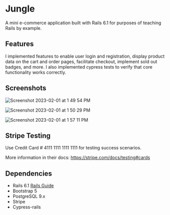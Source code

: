 # Jungle

A mini e-commerce application built with Rails 6.1 for purposes of teaching Rails by example.

## Features

I implemented features to enable user login and registration, display product data on the cart and order pages, facilitate checkout, implement sold out badges, and more. I also implemented cypress tests to verify that core functionality works correctly. 

## Screenshots

![Screenshot 2023-02-01 at 1 49 54 PM](https://user-images.githubusercontent.com/114964214/216173666-7c37c129-f363-4eae-bf2d-91e339bf685a.png)

![Screenshot 2023-02-01 at 1 50 29 PM](https://user-images.githubusercontent.com/114964214/216173778-f25f751e-eb2b-40f0-a0a9-1088bb6e6191.png)

![Screenshot 2023-02-01 at 1 57 11 PM](https://user-images.githubusercontent.com/114964214/216173811-b3c2b4c0-b38c-4476-adf1-3de93fd4c2dc.png)

## Stripe Testing

Use Credit Card # 4111 1111 1111 1111 for testing success scenarios.

More information in their docs: <https://stripe.com/docs/testing#cards>

## Dependencies

- Rails 6.1 [Rails Guide](http://guides.rubyonrails.org/v6.1/)
- Bootstrap 5
- PostgreSQL 9.x
- Stripe
- Cypress-rails
